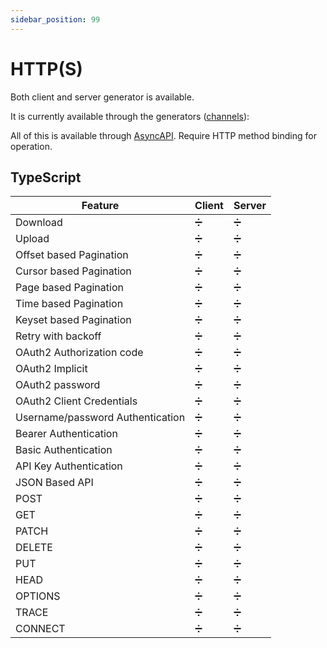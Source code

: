 ```yaml
---
sidebar_position: 99
---
```


# HTTP(S)

Both client and server generator is available.

It is currently available through the generators ([channels](../generators/channels.md)):

All of this is available through [AsyncAPI](../inputs/asyncapi.md). Require HTTP method binding for operation.

## TypeScript

| **Feature** | Client | Server |
|---|---|---|
| Download | ➗ | ➗ |
| Upload | ➗ | ➗ |
| Offset based Pagination | ➗ | ➗ |
| Cursor based Pagination | ➗ | ➗ |
| Page based Pagination | ➗ | ➗ |
| Time based Pagination | ➗ | ➗ |
| Keyset based Pagination | ➗ | ➗ |
| Retry with backoff | ➗ | ➗ |
| OAuth2 Authorization code | ➗ | ➗ |
| OAuth2 Implicit | ➗ | ➗ |
| OAuth2 password | ➗ | ➗ |
| OAuth2 Client Credentials | ➗ | ➗ |
| Username/password Authentication | ➗ | ➗ |
| Bearer Authentication | ➗ | ➗ |
| Basic Authentication | ➗ | ➗ |
| API Key Authentication | ➗ | ➗ |
| JSON Based API | ➗ | ➗ |
| POST | ➗ | ➗ |
| GET | ➗ | ➗ |
| PATCH | ➗ | ➗ |
| DELETE | ➗ | ➗ |
| PUT | ➗ | ➗ |
| HEAD | ➗ | ➗ |
| OPTIONS | ➗ | ➗ |
| TRACE | ➗ | ➗ |
| CONNECT | ➗ | ➗ |
